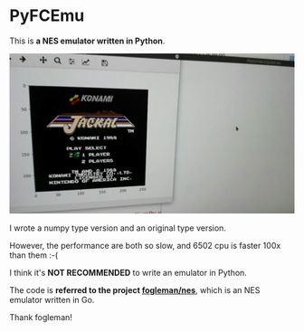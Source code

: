 # PyFCEmu

This is **a NES emulator written in Python**.

![](screenshots/first.jpg)

I wrote a numpy type version and an original type version.

However, the performance are both so slow, and 6502 cpu is faster 100x than them :-(

I think it's **NOT RECOMMENDED** to write an emulator in Python.



The code is **referred to the project [fogleman/nes](https://github.com/fogleman/nes)**, which is an NES emulator written in Go.

Thank fogleman!
